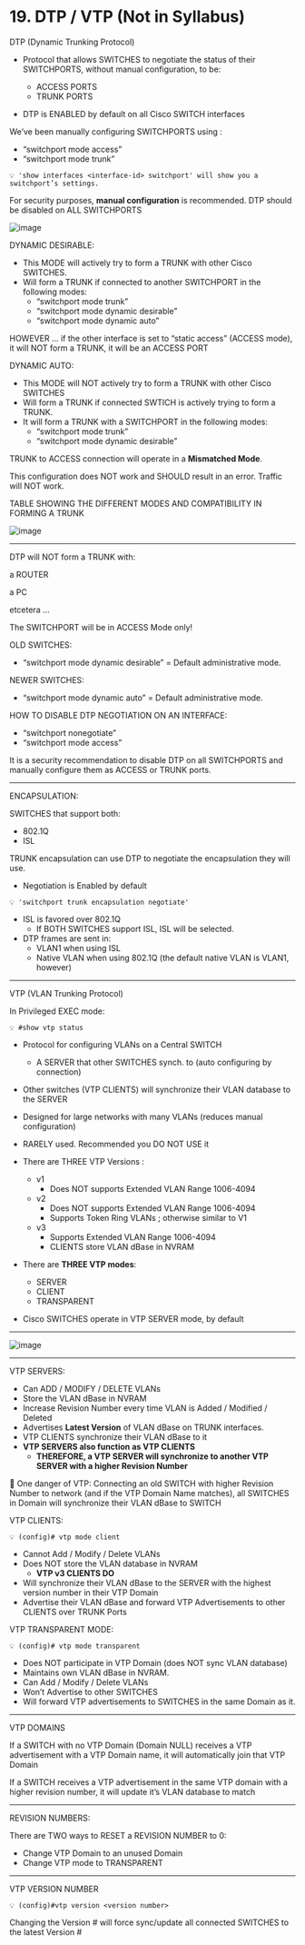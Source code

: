 # 19. DTP / VTP (Not in Syllabus)

DTP (Dynamic Trunking Protocol)

- Protocol that allows SWITCHES to negotiate the status of their SWITCHPORTS, without manual configuration, to be:
    - ACCESS PORTS
    - TRUNK PORTS

- DTP is ENABLED by default on all Cisco SWITCH interfaces

We’ve been manually configuring SWITCHPORTS using :

- “switchport mode access”
- “switchport mode trunk”

```
💡 'show interfaces <interface-id> switchport' will show you a switchport’s settings.
```
For security purposes, **manual configuration** is recommended. DTP should be disabled on ALL SWITCHPORTS

![image](https://github.com/psaumur/CCNA/assets/106411237/bf716a33-8e11-4c09-bb0b-336ba48ef26d)


DYNAMIC DESIRABLE:

- This MODE will actively try to form a TRUNK with other Cisco SWITCHES.
- Will form a TRUNK if connected to another SWITCHPORT in the following modes:
    - “switchport mode trunk”
    - “switchport mode dynamic desirable”
    - “switchport mode dynamic auto”


HOWEVER … if the other interface is set to “static access” (ACCESS mode), it will NOT form a TRUNK, it will be an ACCESS PORT

DYNAMIC AUTO:

- This MODE will NOT actively try to form a TRUNK with other Cisco SWITCHES
- Will form a TRUNK if connected SWTICH is actively trying to form a TRUNK.
- It will form a TRUNK with a SWITCHPORT in the following modes:
    - “switchport mode trunk”
    - “switchport mode dynamic desirable”

TRUNK to ACCESS connection will operate in a **Mismatched Mode**.

This configuration does NOT work and SHOULD result in an error. Traffic will NOT work.

TABLE SHOWING THE DIFFERENT MODES AND COMPATIBILITY IN FORMING A TRUNK

![image](https://github.com/psaumur/CCNA/assets/106411237/93d5e4f4-cb24-4d3f-ba62-fd002581cfbb)

---

DTP will NOT form a TRUNK with:

a ROUTER

a PC

etcetera …

The SWITCHPORT will be in ACCESS Mode only!

OLD SWITCHES:

- “switchport mode dynamic desirable”  = Default administrative mode.

NEWER SWITCHES:

- “switchport mode dynamic auto” = Default administrative mode.

HOW TO DISABLE DTP NEGOTIATION ON AN INTERFACE:

- “switchport nonegotiate”
- “switchport mode access”

It is a security recommendation to disable DTP on all SWITCHPORTS and manually configure them as ACCESS or TRUNK ports.

---

ENCAPSULATION:

SWITCHES that support both:

- 802.1Q
- ISL

TRUNK encapsulation can use DTP to negotiate the encapsulation they will use.

- Negotiation is Enabled by default

```
💡 'switchport trunk encapsulation negotiate'
```    

- ISL is favored over 802.1Q
    - If BOTH SWITCHES support ISL, ISL will be selected.
- DTP frames are sent in:
    - VLAN1 when using ISL
    - Native VLAN when using 802.1Q (the default native VLAN is VLAN1, however)

---

VTP (VLAN Trunking Protocol)

In Privileged EXEC mode:

```
💡 #show vtp status
```

- Protocol for configuring VLANs on a Central SWITCH
    - A SERVER that other SWITCHES synch. to (auto configuring by connection)
- Other switches (VTP CLIENTS) will synchronize their VLAN database to the SERVER
- Designed for large networks with many VLANs (reduces manual configuration)
- RARELY used. Recommended you DO NOT USE it
- There are THREE VTP Versions :

    - v1
        - Does NOT supports Extended VLAN Range 1006-4094
    - v2
        - Does NOT supports Extended VLAN Range 1006-4094
        - Supports Token Ring VLANs ; otherwise similar to V1
    - v3
        - Supports Extended VLAN Range 1006-4094
        - CLIENTS store VLAN dBase in NVRAM

- There are **THREE VTP modes**:
    - SERVER
    - CLIENT
    - TRANSPARENT

- Cisco SWITCHES operate in VTP SERVER mode, by default

---

![image](https://github.com/psaumur/CCNA/assets/106411237/87dcd7ff-f3d3-4441-841c-a0506c249f03)

---

VTP SERVERS:

- Can ADD / MODIFY / DELETE VLANs
- Store the VLAN dBase in NVRAM
- Increase Revision Number every time VLAN is Added / Modified / Deleted
- Advertises **Latest Version** of VLAN dBase on TRUNK interfaces.
- VTP CLIENTS synchronize their VLAN dBase to it
- **VTP SERVERS also function as VTP CLIENTS**
    - **THEREFORE, a VTP SERVER will synchronize to another VTP SERVER with a higher Revision Number**

<aside>
🚨 One danger of VTP:
Connecting an old SWITCH with higher Revision Number to network (and if the VTP Domain Name matches), all SWITCHES in Domain will synchronize their VLAN dBase to SWITCH

</aside>


VTP CLIENTS:

```
💡 (config)# vtp mode client
```

- Cannot Add / Modify / Delete VLANs
- Does NOT store the VLAN database in NVRAM
    - **VTP v3 CLIENTS DO**
- Will synchronize their VLAN dBase to the SERVER with the highest version number in their VTP Domain
- Advertise their VLAN dBase and forward VTP Advertisements to other CLIENTS over TRUNK Ports

VTP TRANSPARENT MODE:

```
💡 (config)# vtp mode transparent
```

- Does NOT participate in VTP Domain (does NOT sync VLAN database)
- Maintains own VLAN dBase in NVRAM.
- Can Add / Modify / Delete VLANs
- Won’t Advertise to other SWITCHES
- Will forward VTP advertisements to SWITCHES in the same Domain as it.

---

VTP DOMAINS

If a SWITCH with no VTP Domain (Domain NULL) receives a VTP advertisement with a VTP Domain name, it will automatically join that VTP Domain

If a SWITCH receives a VTP advertisement in the same VTP domain with a higher revision number, it will update it’s VLAN database to match

---

REVISION NUMBERS:

There are TWO ways to RESET a REVISION NUMBER to 0:

- Change VTP Domain to an unused Domain
- Change VTP mode to TRANSPARENT

---

VTP VERSION NUMBER

```
💡 (config)#vtp version <version number>
```

Changing the Version # will force sync/update all connected SWITCHES to the latest Version #
